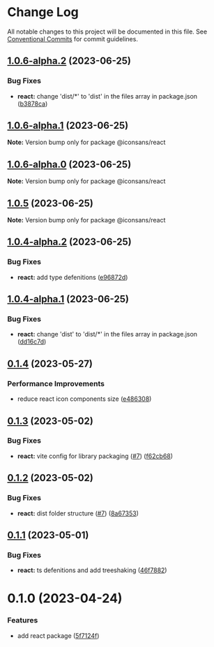 # Change Log

All notable changes to this project will be documented in this file.
See [Conventional Commits](https://conventionalcommits.org) for commit guidelines.

## [1.0.6-alpha.2](https://github.com/mortezasabihi/iconsans/compare/@iconsans/react@1.0.6-alpha.1...@iconsans/react@1.0.6-alpha.2) (2023-06-25)

### Bug Fixes

- **react:** change 'dist/\*' to 'dist' in the files array in package.json ([b3878ca](https://github.com/mortezasabihi/iconsans/commit/b3878ca3321719acfb068628a67cdbcaba5282c1))

## [1.0.6-alpha.1](https://github.com/mortezasabihi/iconsans/compare/@iconsans/react@1.0.6-alpha.0...@iconsans/react@1.0.6-alpha.1) (2023-06-25)

**Note:** Version bump only for package @iconsans/react

## [1.0.6-alpha.0](https://github.com/mortezasabihi/iconsans/compare/@iconsans/react@1.0.5...@iconsans/react@1.0.6-alpha.0) (2023-06-25)

**Note:** Version bump only for package @iconsans/react

## [1.0.5](https://github.com/mortezasabihi/iconsans/compare/@iconsans/react@1.0.4...@iconsans/react@1.0.5) (2023-06-25)

**Note:** Version bump only for package @iconsans/react

## [1.0.4-alpha.2](https://github.com/mortezasabihi/iconsans/compare/@iconsans/react@1.0.4-alpha.1...@iconsans/react@1.0.4-alpha.2) (2023-06-25)

### Bug Fixes

- **react:** add type defenitions ([e96872d](https://github.com/mortezasabihi/iconsans/commit/e96872d4e4e3e211622aeaa7a021f0dfa6ef0c85))

## [1.0.4-alpha.1](https://github.com/mortezasabihi/iconsans/compare/@iconsans/react@1.0.4-alpha.0...@iconsans/react@1.0.4-alpha.1) (2023-06-25)

### Bug Fixes

- **react:** change 'dist' to 'dist/\*' in the files array in package.json ([dd16c7d](https://github.com/mortezasabihi/iconsans/commit/dd16c7d5b0571c8e40c14960731b6e13e175207f))

## [0.1.4](https://github.com/mortezasabihi/iconsans/compare/@iconsans/react@0.1.3...@iconsans/react@0.1.4) (2023-05-27)

### Performance Improvements

- reduce react icon components size ([e486308](https://github.com/mortezasabihi/iconsans/commit/e48630860e2794ff041b79b54b0fd343f5a40bc2))

## [0.1.3](https://github.com/mortezasabihi/iconsans/compare/@iconsans/react@0.1.2...@iconsans/react@0.1.3) (2023-05-02)

### Bug Fixes

- **react:** vite config for library packaging ([#7](https://github.com/mortezasabihi/iconsans/issues/7)) ([f62cb68](https://github.com/mortezasabihi/iconsans/commit/f62cb687c102b8c23edc446061802105e32e0632))

## [0.1.2](https://github.com/mortezasabihi/iconsans/compare/@iconsans/react@0.1.1...@iconsans/react@0.1.2) (2023-05-02)

### Bug Fixes

- **react:** dist folder structure ([#7](https://github.com/mortezasabihi/iconsans/issues/7)) ([8a67353](https://github.com/mortezasabihi/iconsans/commit/8a6735321d6ae9281d00f430029cf830241131c9))

## [0.1.1](https://github.com/mortezasabihi/iconsans/compare/@iconsans/react@0.1.0...@iconsans/react@0.1.1) (2023-05-01)

### Bug Fixes

- **react:** ts defenitions and add treeshaking ([46f7882](https://github.com/mortezasabihi/iconsans/commit/46f78825ace1a0f5e2fcabc370d02e4fc99ad358))

# 0.1.0 (2023-04-24)

### Features

- add react package ([5f7124f](https://github.com/mortezasabihi/iconsans/commit/5f7124f1b43922471279e7c33c9686fb422933f7))
